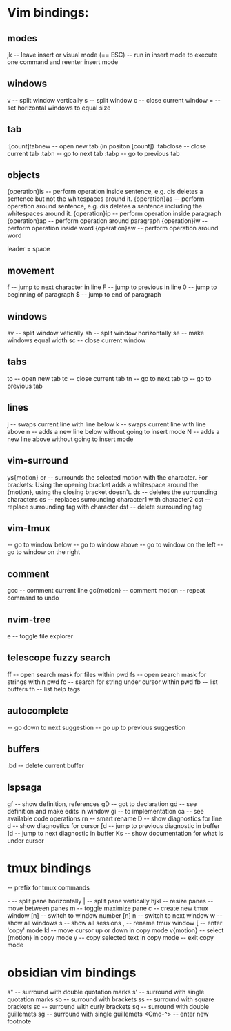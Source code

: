 # Vim bindings:

## modes

jk -- leave insert or visual mode (== ESC)
<C-o> -- run in insert mode to execute one command and reenter insert mode

## windows

<C-w>v -- split window vertically
<C-w>s -- split window
<C-w>c -- close current window
<C-w>= -- set horizontal windows to equal size

## tab

:[count]tabnew -- open new tab (in positon [count])
:tabclose -- close current tab
:tabn -- go to next tab
:tabp -- go to previous tab

## objects

{operation}is -- perform operation inside sentence, e.g. dis deletes a sentence but not the whitespaces around it.
{operation}as -- perform operation around sentence, e.g. dis deletes a sentence including the whitespaces around it.
{operation}ip -- perform operation inside paragraph
{operation}ap -- perform operation around paragraph
{operation}iw -- perform operation inside word
{operation}aw -- perform operation around word

leader = space

## movement

f<character> -- jump to next character in line
F<character> -- jump to previous <character> in line
<leader>0 -- jump to beginning of paragraph
<leader>$ -- jump to end of paragraph

## windows

<leader>sv -- split window vetically
<leader>sh -- split window horizontally
<leader>se -- make windows equal width
<leader>sc -- close current window

## tabs

<leader>to -- open new tab
<leader>tc -- close current tab
<leader>tn -- go to next tab
<leader>tp -- go to previous tab

## lines

<leader>j -- swaps current line with line below
<leader>k -- swaps current line with line above
<leader>n -- adds a new line below without going to insert mode
<leader>N -- adds a new line above without going to insert mode

## vim-surround

ys{motion}<char> or <tag> -- surrounds the selected motion with the character. For brackets: Using the opening bracket adds a whitespace around the {motion}, using the closing bracket doesn't.
ds<char> -- deletes the surrounding characters
cs<char1><char2> -- replaces surrounding character1 with character2
cst<char> -- replace surrounding tag with character
dst -- delete surrounding tag

## vim-tmux

<C-j> -- go to window below
<C-k> -- go to window above
<C-h> -- go to window on the left
<C-l> -- go to window on the right

## comment

gcc -- comment current line
gc{motion} -- comment motion
-- repeat command to undo

## nvim-tree

<leader>e -- toggle file explorer

## telescope fuzzy search

<leader>ff -- open search mask for files within pwd
<leader>fs -- open search mask for strings within pwd
<leader>fc -- search for string under cursor within pwd
<leader>fb -- list buffers
<leader>fh -- list help tags

## autocomplete

<C-j> -- go down to next suggestion
<C-k> -- go up to previous suggestion

## buffers
:bd -- delete current buffer

## lspsaga
gf -- show definition, references
gD -- got to declaration
gd -- see definition and make edits in window
gi -- to implementation
<leader>ca -- see available code operations
<leader>rn -- smart rename
<leader>D -- show  diagnostics for line
<leader>d -- show diagnostics for cursor
[d -- jump to previous diagnostic in buffer
]d -- jump to next diagnostic in buffer
Ks -- show documentation for what is under cursor

# tmux bindings
<C-Space> -- prefix for tmux commands

<prefix>- -- split pane horizontally
<prefix>| -- split pane vertically
<prefix>hjkl -- resize panes
<C-hjkl> -- move between panes
<prefix>m -- toggle maximize pane
<prefix>c -- create new tmux window
<prefix>[n] -- switch to window number [n]
<prefix>n -- switch to next window
<prefix>w -- show all windows
<prefix>s -- show all sessions
<prefix>, -- rename tmux window
<prefix>[ -- enter 'copy' mode
    kl -- move cursor up or down in copy mode
    v{motion} -- select {motion} in copy mode
    y -- copy selected text in copy mode
    <C-c> -- exit copy mode

# obsidian vim bindings
s" -- surround with double quotation marks
s' -- surround with single quotation marks
sb -- surround with brackets
ss -- surround with square brackets
sc -- surround with curly brackets
sq -- surround with double guillemets
sg -- surround with single guillemets
<Cmd-^> -- enter new footnote
